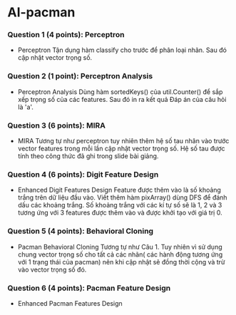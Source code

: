 # AI-pacman

### Question 1 (4 points): Perceptron

- Perceptron Tận dụng hàm classify cho trước để phân loại nhãn. Sau đó cập nhật vector trọng số.

### Question 2 (1 point): Perceptron Analysis

- Perceptron Analysis Dùng hàm sortedKeys() của util.Counter() để sắp xếp trọng số của các features. Sau đó in ra kết quả Đáp án của câu hỏi là 'a'.

### Question 3 (6 points): MIRA

- MIRA Tương tự như perceptron tuy nhiên thêm hệ số tau nhân vào trước vector features trong mỗi lần cập nhật vector trọng số. Hệ số tau được tính theo công thức đã ghi trong slide bài giảng.

### Question 4 (6 points): Digit Feature Design

- Enhanced Digit Features Design Feature được thêm vào là số khoảng trắng trên dữ liệu đầu vào. Viết thêm hàm pixArray() dùng DFS để đánh dấu các khoảng trắng. Số khoảng trắng với các kí tự số sẽ là 1, 2 và 3 tương ứng với 3 features được thêm vào và được khởi tạo với giá trị 0.

### Question 5 (4 points): Behavioral Cloning

- Pacman Behavioral Cloning Tương tự như Câu 1. Tuy nhiên vì sử dụng chung vector trọng số cho tất cả các nhãn( các hành động tương ứng với 1 trạng thái của pacman) nên khi cập nhật sẽ đồng thời cộng và trừ vào vector trọng số đó.

### Question 6 (4 points): Pacman Feature Design

- Enhanced Pacman Features Design
